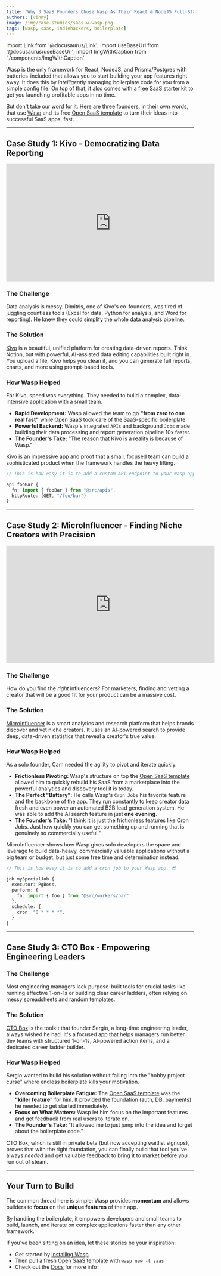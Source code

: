 ```yaml
---
title: "Why 3 SaaS Founders Chose Wasp As Their React & NodeJS Full-Stack Framework"
authors: [vinny]
image: /img/case-studies/saas-w-wasp.png
tags: [wasp, saas, indiehackers, boilerplate]
---
```


import Link from '@docusaurus/Link';
import useBaseUrl from '@docusaurus/useBaseUrl';
import ImgWithCaption from './components/ImgWithCaption'

Wasp is the only framework for React, NodeJS, and Prisma/Postgres with batteries-included that allows you to start building your app features right away. It does this by *intelligently* managing boilerplate code for you from a simple config file. On top of that, it also comes with a free SaaS starter kit to get you launching profitable apps in no time.

But don't take our word for it. Here are three founders, in their own words, that use [Wasp](https://wasp.sh/) and its free [Open SaaS template](https://opensaas.sh) to turn their ideas into successful SaaS apps, fast. 

---

## Case Study 1: Kivo - Democratizing Data Reporting

<iframe width="560" height="315" src="https://www.youtube.com/embed/R4xZIax9Gac?si=Qk-_OzCLocwai5yW" title="YouTube video player" frameborder="0" allow="accelerometer; autoplay; clipboard-write; encrypted-media; gyroscope; picture-in-picture; web-share" referrerpolicy="strict-origin-when-cross-origin" allowfullscreen></iframe>

### The Challenge
Data analysis is messy. Dimitris, one of Kivo's co-founders, was tired of juggling countless tools (Excel for data, Python for analysis, and Word for reporting). He knew they could simplify the whole data analysis pipeline.

### The Solution
[Kivo](https://kivo.dev) is a beautiful, unified platform for creating data-driven reports. Think Notion, but with powerful, AI-assisted data editing capabilities built right in. You upload a file, Kivo helps you clean it, and you can generate full reports, charts, and more using prompt-based tools.

### How Wasp Helped
For Kivo, speed was everything. They needed to build a complex, data-intensive application with a small team.

-   **Rapid Development:** Wasp allowed the team to go **"from zero to one real fast"** while Open SaaS took care of the SaaS-specific boilerplate.
-   **Powerful Backend:** Wasp's integrated `APIs` and background `Jobs` made building their data processing and report generation pipeline 10x faster.
-   **The Founder's Take:** "The reason that Kivo is a reality is because of Wasp."

Kivo is an impressive app and proof that a small, focused team can build a sophisticated product when the framework handles the heavy lifting.

```ts
// This is how easy it is to add a custom API endpoint to your Wasp app. 😎

api fooBar { 
  fn: import { fooBar } from "@src/apis",
  httpRoute: (GET, "/foo/bar")
}
```

---

## Case Study 2: MicroInfluencer - Finding Niche Creators with Precision

<iframe width="560" height="315" src="https://www.youtube.com/embed/Oa88FJZGOPA?si=mT1i_Ofc1_JF3deq" title="YouTube video player" frameborder="0" allow="accelerometer; autoplay; clipboard-write; encrypted-media; gyroscope; picture-in-picture; web-share" referrerpolicy="strict-origin-when-cross-origin" allowfullscreen></iframe>

### The Challenge
How do you find the *right* influencers? For marketers, finding and vetting a creator that will be a good fit for your product can be a massive cost.

### The Solution
[MicroInfluencer](https://microinfluencer.club/) is a smart analytics and research platform that helps brands discover and vet niche creators. It uses an AI-powered search to provide deep, data-driven statistics that reveal a creator's true value.

### How Wasp Helped
As a solo founder, Cam needed the agility to pivot and iterate quickly.

-   **Frictionless Pivoting:** Wasp's structure on top the [Open SaaS template](https://opensaas.sh) allowed him to quickly rebuild his SaaS from a marketplace into the powerful analytics and discovery tool it is today.
-   **The Perfect "Battery":** He calls Wasp's `Cron Jobs` his favorite feature and the backbone of the app. They run constantly to keep creator data fresh and even power an automated B2B lead generation system. He was able to add the AI search feature in just **one evening**.
-   **The Founder's Take:** "I think it is just the frictionless features like Cron Jobs. Just how quickly you can get something up and running that is genuinely so commercially useful."

MicroInfluencer shows how Wasp gives solo developers the space and leverage to build data-heavy, commercially valuable applications without a big team or budget, but just some free time and determination instead.

```ts
// This is how easy it is to add a cron job to your Wasp app. 😎

job mySpecialJob {
  executor: PgBoss,
  perform: {
    fn: import { foo } from "@src/workers/bar"
  },
  schedule: {
    cron: "0 * * * *",
  }
}
```

---

## Case Study 3: CTO Box - Empowering Engineering Leaders

<ImgWithCaption source="/img/case-studies/ctobox.png" alt="CTO Box" caption="CTO Box" />

### The Challenge
Most engineering managers lack purpose-built tools for crucial tasks like running effective 1-on-1s or building clear career ladders, often relying on messy spreadsheets and random templates.

### The Solution
[CTO Box](https://ctobox.sergiovisinoni.com/) is the toolkit that founder Sergio, a long-time engineering leader, always wished he had. It's a focused app that helps managers run better dev teams with structured 1-on-1s, AI-powered action items, and a dedicated career ladder builder.

### How Wasp Helped
Sergio wanted to build his solution without falling into the "hobby project curse" where endless boilerplate kills your motivation.

-   **Overcoming Boilerplate Fatigue:** The [Open SaaS template](https://opensaas.sh) was the **"killer feature"** for him. It provided the foundation (auth, DB, payments) he needed to get started immediately.
-   **Focus on What Matters:** Wasp let him focus on the important features and get feedback from real users to iterate on.
-   **The Founder's Take:** "It allowed me to just jump into the idea and forget about the boilerplate code."

CTO Box, which is still in private beta (but now accepting waitlist signups), proves that with the right foundation, you can finally build that tool you've always *needed* and get valuable feedback to bring it to market before you run out of steam.

---

## Your Turn to Build

The common thread here is simple: Wasp provides **momentum** and allows builders to **focus** on the **unique features** of their app. 

By handling the boilerplate, it empowers developers and small teams to build, launch, and iterate on complex applications faster than any other framework.

If you've been sitting on an idea, let these stories be your inspiration:

- Get started by [installing Wasp](https://wasp.sh/docs/quick-start)
- Then pull a fresh [Open SaaS template](https://opensaas.sh) with `wasp new -t saas`
- Check out the [Docs](https://docs.opensaas.sh) for more info